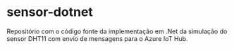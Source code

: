 # sensor-dotnet
Repositório com o código fonte da implementação em .Net da simulação do sensor DHT11 com envio de mensagens para o Azure IoT Hub.
